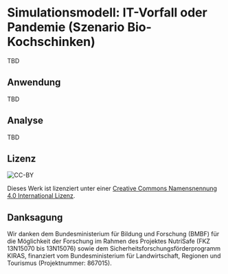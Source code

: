 # Simulationsmodell: IT-Vorfall oder Pandemie (Szenario Bio-Kochschinken)
TBD

## Anwendung
TBD

## Analyse
TBD

## Lizenz
![CC-BY](https://i.creativecommons.org/l/by/4.0/88x31.png)

Dieses Werk ist lizenziert unter einer [Creative Commons Namensnennung 4.0 International Lizenz](http://creativecommons.org/licenses/by/4.0/).

## Danksagung
Wir danken dem Bundesministerium für Bildung und Forschung (BMBF) für die Möglichkeit der Forschung im Rahmen des Projektes NutriSafe (FKZ 13N15070 bis 13N15076) sowie dem Sicherheitsforschungsförderprogramm KIRAS, finanziert vom Bundesministerium für Landwirtschaft, Regionen und Tourismus (Projektnummer: 867015).


